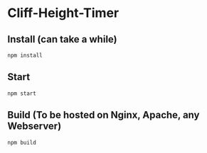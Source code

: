 # Cliff-Height-Timer 

## Install (can take a while)

```
npm install
```

## Start

```
npm start
```

## Build (To be hosted on Nginx, Apache, any Webserver)

```
npm build
```
